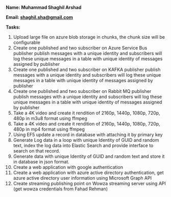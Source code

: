 **Name: Muhammad Shaghil Arshad**

**Email: shaghil.sha@gmail.com**

**Tasks:**
1. Upload large file on azure blob storage in chunks, the chunk size will be configurable 
2. Create one published and two subscriber on Azure Service Bus publisher publish messages with a unique identity and subscribers will log these unique messages in a table with unique identity of messages assigned by publisher
3. Create one published and two subscriber on KAFKA publisher publish messages with a unique identity and subscribers will log these unique messages in a table with unique identity of messages assigned by publisher
4. Create one published and two subscriber on Rabbit MQ publisher publish messages with a unique identity and subscribers will log these unique messages in a table with unique identity of messages assigned by publisher
5. Take a 4K video and create it rendition of 2160p, 1440p, 1080p, 720p, 480p in m3u8 format using ffmpeg
6. Take a 4K video and create it rendition of 2160p, 1440p, 1080p, 720p, 480p in mp4 format using ffmpeg
7. Using EF5 update a record in database with attaching it by primary key
8. Generate Log data in a loop with unique Identity of GUID and random text, index the log data into Elastic Search and provide interface to search on that record.
9. Generate data with unique Identity of GUID and random text and store it in database in json format.
10. Create a web application with google authentication
11. Create a web application with azure active directory authentication, get azure active directory user information using Microsoft Graph API
12. Create streaming publishing point on Wowza streaming server using API (get wowza credentials from Fahad Rehman)
